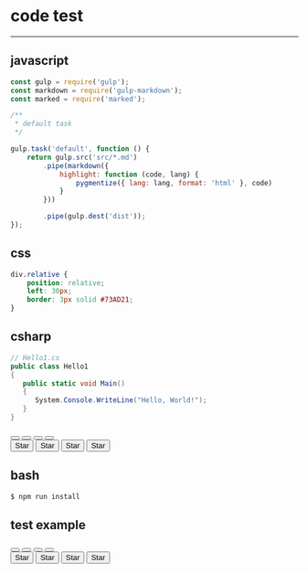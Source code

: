 # code test

-------------

## javascript
```javascript
const gulp = require('gulp');
const markdown = require('gulp-markdown');
const marked = require('marked');

/**
 * default task
 */

gulp.task('default', function () {
    return gulp.src('src/*.md')
        .pipe(markdown({
            highlight: function (code, lang) {
                pygmentize({ lang: lang, format: 'html' }, code)
            }
        }))

        .pipe(gulp.dest('dist'));
});
```
## css
```css
div.relative {
    position: relative;
    left: 30px;
    border: 3px solid #73AD21;
}
```
## csharp
```csharp
// Hello1.cs
public class Hello1
{
   public static void Main()
   {
      System.Console.WriteLine("Hello, World!");
   }
}
```
<div class="bs-example" data-example-id="glyphicons-general">
    <div class="btn-toolbar" role="toolbar">
      <div class="btn-group">
        <button type="button" class="btn btn-default" aria-label="Left Align"><span class="glyphicon glyphicon-align-left" aria-hidden="true"></span></button>
        <button type="button" class="btn btn-default" aria-label="Center Align"><span class="glyphicon glyphicon-align-center" aria-hidden="true"></span></button>
        <button type="button" class="btn btn-default" aria-label="Right Align"><span class="glyphicon glyphicon-align-right" aria-hidden="true"></span></button>
        <button type="button" class="btn btn-default" aria-label="Justify"><span class="glyphicon glyphicon-align-justify" aria-hidden="true"></span></button>
      </div>
    </div>
    <div class="btn-toolbar" role="toolbar">
      <button type="button" class="btn btn-default btn-lg"><span class="glyphicon glyphicon-star" aria-hidden="true"></span> Star</button>
      <button type="button" class="btn btn-default"><span class="glyphicon glyphicon-star" aria-hidden="true"></span> Star</button>
      <button type="button" class="btn btn-default btn-sm"><span class="glyphicon glyphicon-star" aria-hidden="true"></span> Star</button>
      <button type="button" class="btn btn-default btn-xs"><span class="glyphicon glyphicon-star" aria-hidden="true"></span> Star</button>
    </div>
  </div>


## bash
```bash
$ npm run install
```
## test example
<div class="bs-example" data-example-id="glyphicons-general">
    <div class="btn-toolbar" role="toolbar">
      <div class="btn-group">
        <button type="button" class="btn btn-default" aria-label="Left Align"><span class="glyphicon glyphicon-align-left" aria-hidden="true"></span></button>
        <button type="button" class="btn btn-default" aria-label="Center Align"><span class="glyphicon glyphicon-align-center" aria-hidden="true"></span></button>
        <button type="button" class="btn btn-default" aria-label="Right Align"><span class="glyphicon glyphicon-align-right" aria-hidden="true"></span></button>
        <button type="button" class="btn btn-default" aria-label="Justify"><span class="glyphicon glyphicon-align-justify" aria-hidden="true"></span></button>
      </div>
    </div>
    <div class="btn-toolbar" role="toolbar">
      <button type="button" class="btn btn-default btn-lg"><span class="glyphicon glyphicon-star" aria-hidden="true"></span> Star</button>
      <button type="button" class="btn btn-default"><span class="glyphicon glyphicon-star" aria-hidden="true"></span> Star</button>
      <button type="button" class="btn btn-default btn-sm"><span class="glyphicon glyphicon-star" aria-hidden="true"></span> Star</button>
      <button type="button" class="btn btn-default btn-xs"><span class="glyphicon glyphicon-star" aria-hidden="true"></span> Star</button>
    </div>
  </div>

